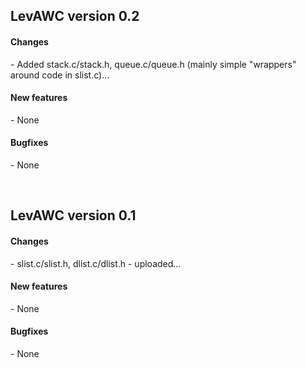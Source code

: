 <h2>LevAWC version 0.2</h2>

<h4>Changes</h4>
<p>- Added stack.c/stack.h, queue.c/queue.h (mainly simple "wrappers" around code in slist.c)...</p>
<h4>New features</h4>
<p>- None</p>
<h4>Bugfixes</h4>
<p>- None</p>
<br />

<h2>LevAWC version 0.1</h2>
<h4>Changes</h4>
<p>- slist.c/slist.h, dlist.c/dlist.h - uploaded...</p>
<h4>New features</h4>
<p>- None</p>
<h4>Bugfixes</h4>
<p>- None</p>
